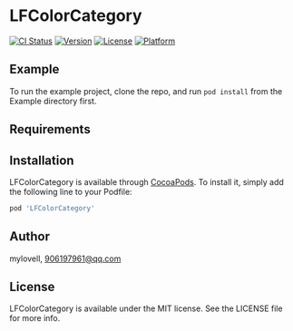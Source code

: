 # LFColorCategory

[![CI Status](https://img.shields.io/travis/mylovell/LFColorCategory.svg?style=flat)](https://travis-ci.org/mylovell/LFColorCategory)
[![Version](https://img.shields.io/cocoapods/v/LFColorCategory.svg?style=flat)](https://cocoapods.org/pods/LFColorCategory)
[![License](https://img.shields.io/cocoapods/l/LFColorCategory.svg?style=flat)](https://cocoapods.org/pods/LFColorCategory)
[![Platform](https://img.shields.io/cocoapods/p/LFColorCategory.svg?style=flat)](https://cocoapods.org/pods/LFColorCategory)

## Example

To run the example project, clone the repo, and run `pod install` from the Example directory first.

## Requirements

## Installation

LFColorCategory is available through [CocoaPods](https://cocoapods.org). To install
it, simply add the following line to your Podfile:

```ruby
pod 'LFColorCategory'
```

## Author

mylovell, 906197961@qq.com

## License

LFColorCategory is available under the MIT license. See the LICENSE file for more info.
